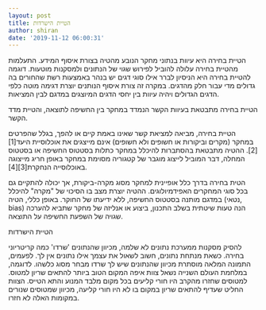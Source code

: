 ```yaml
---
layout: post
title: הטיית הישרדות
author: shiran
date: '2019-11-12 06:00:31'
---
```

הטיית בחירה היא עיוות בנתוני מחקר הנובע מהטיה בצורת איסוף המידע. התעלמות מהטיית בחירה עלולה להוביל לפירוש שגוי של הנתונים ולמסקנות מוטעות. דוגמה להטיית בחירה היא הניסיון לברר אילו סוגי דגים יש בנהר באמצעות רשת שהחורים בה גדולים מדי עבור חלק מהדגים. במקרה זה צורת איסוף הנותנים יוצרת דגימה מוטה כלפי הדגים הגדולים ויהיה עיוות בין יחסי הדגים המיוצגים במדגם לבין המציאות.

הטיית בחירה מתבטאת בעיוות הקשר הנמדד במחקר בין החשיפה לתוצאה, והטיית מדד הקשר.

הטיית בחירה, מביאה למציאת קשר שאינו באמת קיים או להפך, בגלל שהפרטים במחקר (מקרים וביקורות או חשופים ולא חשופים) אינם מייצגים את אוכלוסיית היעד[1][2]. ההטיה מתבטאת בהסתברות להיכלל במחקר כתלות בסטטוס החשיפה או בסטטוס המחלה, דבר המוביל לייצוג מוגבר של קטגוריה מסוימת במחקר באופן חריג מייצוגה באוכלוסייה הנחקרת[3][4].

הטית בחירה בדרך כלל אופיינית למחקר מסוג מקרה-ביקורת, אך יכולה להתקיים גם בכל סוגי המחקרים האפידמיולוגים. ההטיה יוצרת מצב בו הסיכוי של "מקרה" להיכלל במדגם מותנה בסטטוס החשיפה, ללא ידיעתו של החוקר. באופן כללי, הטיה (נטאי, bias) הנה טעות שיטתית בשלב התכנון, ביצוע או אנליזה של מחקר שתביא להערכה שגויה של השפעת החשיפה על התוצאה.


הטיית הישרדות

להסיק מסקנות ממערכת נתונים לא שלמה, מכיוון שהנתונים 'שרדו' כמה קריטריוני בחירה.
כשאת מנתחת נתונים, חשוב לשאול את עצמך אילו נתונים אין לך. לפעמים, התמונה המלאה מוסתרת מכיוון שהנתונים שיש לך שרדו מבחר מסוג כלשהו. לדוגמה, במלחמת העולם השנייה נשאל צוות איפה המקום הטוב ביותר להתאים שריון למטוס. למטוסים שחזרו מהקרב היו חורי קליעים בכל מקום מלבד המנוע והתא הטייס. הצוות החליט שעדיף להתאים שריון במקום בו לא היו חורי קליעה, מכיוון שמטוסים שנורים במקומות האלה לא חזרו.
